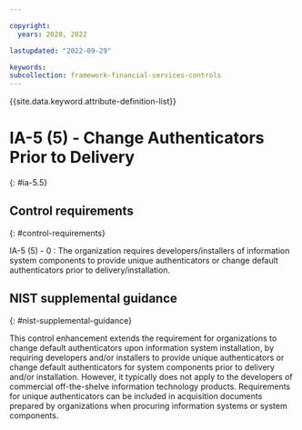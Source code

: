```yaml
---

copyright:
  years: 2020, 2022

lastupdated: "2022-09-29"

keywords: 
subcollection: framework-financial-services-controls
---
```


{{site.data.keyword.attribute-definition-list}}

               
# IA-5 (5) - Change Authenticators Prior to Delivery
{: #ia-5.5}

## Control requirements
{: #control-requirements}

IA-5 (5) - 0
    : The organization requires developers/installers of information system components to provide unique authenticators or change default authenticators prior to delivery/installation.

## NIST supplemental guidance
{: #nist-supplemental-guidance}

This control enhancement extends the requirement for organizations to change default authenticators upon information system installation, by requiring developers and/or installers to provide unique authenticators or change default authenticators for system components prior to delivery and/or installation. However, it typically does not apply to the developers of commercial off-the-shelve information technology products. Requirements for unique authenticators can be included in acquisition documents prepared by organizations when procuring information systems or system components.



